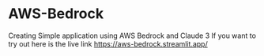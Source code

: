 # AWS-Bedrock
Creating Simple application using AWS Bedrock and Claude 3
If you want to try out here is the live link 
https://aws-bedrock.streamlit.app/
